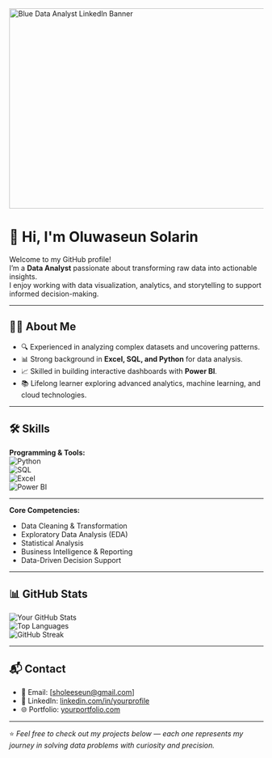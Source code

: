 <img width="1584" height="396" alt="Blue Data Analyst LinkedIn Banner" src="https://github.com/user-attachments/assets/8333d1f6-955b-4fc9-964d-b53718a155d7" />

# 👋 Hi, I'm Oluwaseun Solarin

Welcome to my GitHub profile!  
I’m a **Data Analyst** passionate about transforming raw data into actionable insights.  
I enjoy working with data visualization, analytics, and storytelling to support informed decision-making.  

---

## 🧑‍💼 About Me
- 🔍 Experienced in analyzing complex datasets and uncovering patterns.  
- 📊 Strong background in **Excel, SQL, and Python** for data analysis.  
- 📈 Skilled in building interactive dashboards with **Power BI**.  
- 📚 Lifelong learner exploring advanced analytics, machine learning, and cloud technologies.  

---

## 🛠️ Skills
**Programming & Tools:**  
![Python](https://img.shields.io/badge/Python-3776AB?style=for-the-badge&logo=python&logoColor=white)  
![SQL](https://img.shields.io/badge/SQL-4479A1?style=for-the-badge&logo=postgresql&logoColor=white)  
![Excel](https://img.shields.io/badge/Excel-217346?style=for-the-badge&logo=microsoftexcel&logoColor=white)  
![Power BI](https://img.shields.io/badge/Power_BI-F2C811?style=for-the-badge&logo=powerbi&logoColor=black)  

---

**Core Competencies:**  
- Data Cleaning & Transformation  
- Exploratory Data Analysis (EDA)  
- Statistical Analysis  
- Business Intelligence & Reporting  
- Data-Driven Decision Support  

---

## 📊 GitHub Stats
![Your GitHub Stats](https://github-readme-stats.vercel.app/api?username=Seun-Data-Analyst&show_icons=true&theme=tokyonight)  
![Top Languages](https://github-readme-stats.vercel.app/api/top-langs/?username=Seun-Data-Analyst&layout=compact&theme=tokyonight)  
![GitHub Streak](https://github-readme-streak-stats.herokuapp.com/?user=Seun-Data-Analyst&theme=tokyonight)  

---

## 📬 Contact
- 📧 Email: [sholeeseun@gmail.com]  
- 💼 LinkedIn: [linkedin.com/in/yourprofile](#)  
- 🌐 Portfolio: [yourportfolio.com](#)  

---

⭐️ *Feel free to check out my projects below — each one represents my journey in solving data problems with curiosity and precision.*


<!--
**Seun-Data-Analyst/Seun-Data-Analyst** is a ✨ _special_ ✨ repository because its `README.md` (this file) appears on your GitHub profile.

Here are some ideas to get you started:

- 🔭 I’m currently working on ...
- 🌱 I’m currently learning ...
- 👯 I’m looking to collaborate on ...
- 🤔 I’m looking for help with ...
- 💬 Ask me about ...
- 📫 How to reach me: ...
- 😄 Pronouns: ...
- ⚡ Fun fact: ...
-->
